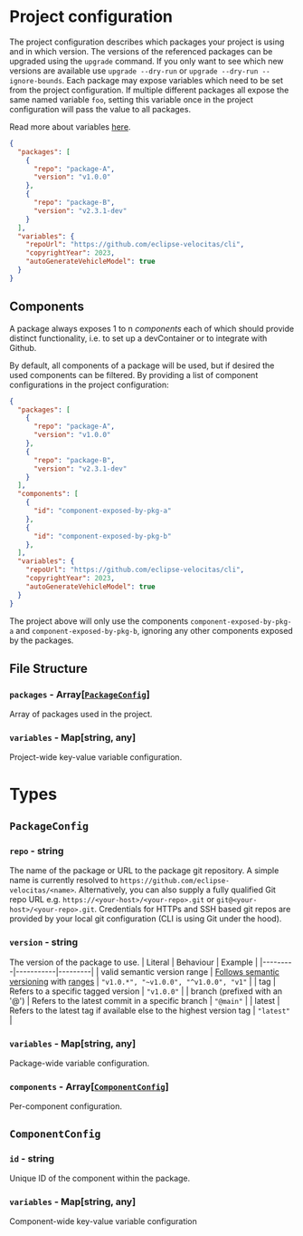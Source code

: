 # Project configuration

The project configuration describes which packages your project is using and in which version. The versions of the referenced packages can be upgraded using the `upgrade` command. If you only want to see which new versions are available use `upgrade --dry-run` or `upgrade --dry-run --ignore-bounds`. Each package may expose variables which need to be set from the project configuration. If multiple different packages all expose the same named variable `foo`, setting this variable once in the project configuration will pass the value to all packages.

Read more about variables [here](./features/VARIABLES.md).

```json
{
  "packages": [
    {
      "repo": "package-A",
      "version": "v1.0.0"
    },
    {
      "repo": "package-B",
      "version": "v2.3.1-dev"
    }
  ],
  "variables": {
    "repoUrl": "https://github.com/eclipse-velocitas/cli",
    "copyrightYear": 2023,
    "autoGenerateVehicleModel": true
  }
}
```

## Components

A package always exposes 1 to n *components* each of which should provide distinct functionality, i.e. to set up a devContainer or to integrate with Github.

By default, all components of a package will be used, but if desired the used components can be filtered. By providing a list of component configurations in the project configuration:

```json
{
  "packages": [
    {
      "repo": "package-A",
      "version": "v1.0.0"
    },
    {
      "repo": "package-B",
      "version": "v2.3.1-dev"
    }
  ],
  "components": [
    {
      "id": "component-exposed-by-pkg-a"
    },
    {
      "id": "component-exposed-by-pkg-b"
    },
  ],
  "variables": {
    "repoUrl": "https://github.com/eclipse-velocitas/cli",
    "copyrightYear": 2023,
    "autoGenerateVehicleModel": true
  }
}
```

The project above will only use the components `component-exposed-by-pkg-a` and `component-exposed-by-pkg-b`, ignoring any other components exposed by the packages.

## File Structure

### `packages` - Array[[`PackageConfig`](#packageconfig)]

Array of packages used in the project.

### `variables` - Map[string, any]

Project-wide key-value variable configuration.

# Types

## `PackageConfig`

### `repo` - string

The name of the package or URL to the package git repository. A simple name is currently resolved to `https://github.com/eclipse-velocitas/<name>`. Alternatively, you can also supply a fully qualified Git repo URL e.g. `https://<your-host>/<your-repo>.git` or `git@<your-host>/<your-repo>.git`. Credentials for HTTPs and SSH based git repos are provided by your local git configuration (CLI is using Git under the hood).

### `version` - string

The version of the package to use.
| Literal | Behaviour | Example |
|---------|-----------|---------|
| valid semantic version range | [Follows semantic versioning](https://semver.org/) with [ranges](https://www.npmjs.com/package/semver#ranges) | `"v1.0.*", "~v1.0.0", "^v1.0.0", "v1"` |
| tag | Refers to a specific tagged version | `"v1.0.0"` |
| branch (prefixed with an '@') | Refers to the latest commit in a specific branch | `"@main"` |
| latest | Refers to the latest tag if available else to the highest version tag | `"latest"` |

### `variables` - Map[string, any]

Package-wide variable configuration.

### `components` - Array[[`ComponentConfig`](#componentconfig)]

Per-component configuration.

## `ComponentConfig`

### `id` - string

Unique ID of the component within the package.

### `variables` - Map[string, any]

Component-wide key-value variable configuration

